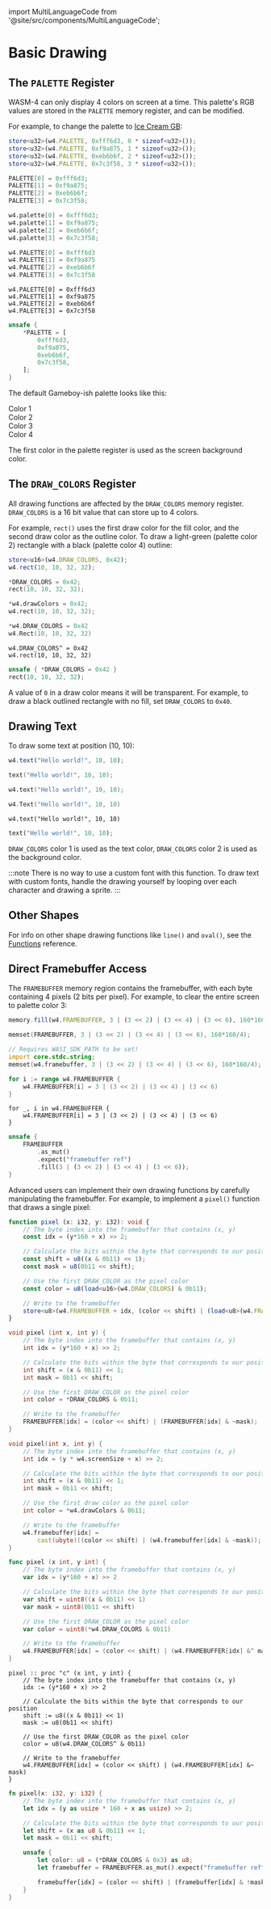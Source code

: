 import MultiLanguageCode from '@site/src/components/MultiLanguageCode';

# Basic Drawing

## The `PALETTE` Register

WASM-4 can only display 4 colors on screen at a time. This palette's RGB values are stored in the `PALETTE` memory register, and can be modified.

For example, to change the palette to [Ice Cream GB](https://lospec.com/palette-list/ice-cream-gb):

<MultiLanguageCode>

```typescript
store<u32>(w4.PALETTE, 0xfff6d3, 0 * sizeof<u32>());
store<u32>(w4.PALETTE, 0xf9a875, 1 * sizeof<u32>());
store<u32>(w4.PALETTE, 0xeb6b6f, 2 * sizeof<u32>());
store<u32>(w4.PALETTE, 0x7c3f58, 3 * sizeof<u32>());
```

```c
PALETTE[0] = 0xfff6d3;
PALETTE[1] = 0xf9a875;
PALETTE[2] = 0xeb6b6f;
PALETTE[3] = 0x7c3f58;
```

```d
w4.palette[0] = 0xfff6d3;
w4.palette[1] = 0xf9a875;
w4.palette[2] = 0xeb6b6f;
w4.palette[3] = 0x7c3f58;
```

```go
w4.PALETTE[0] = 0xfff6d3
w4.PALETTE[1] = 0xf9a875
w4.PALETTE[2] = 0xeb6b6f
w4.PALETTE[3] = 0x7c3f58
```

```odin
w4.PALETTE[0] = 0xfff6d3
w4.PALETTE[1] = 0xf9a875
w4.PALETTE[2] = 0xeb6b6f
w4.PALETTE[3] = 0x7c3f58
```

```rust
unsafe {
    *PALETTE = [
        0xfff6d3,
        0xf9a875,
        0xeb6b6f,
        0x7c3f58,
    ];
}
```

</MultiLanguageCode>

The default Gameboy-ish palette looks like this:

<div className="row row--no-gutters">
    <div className="col col--2" style={{padding: "1.5rem", background: "#e0f8cf", color: "#000"}}>Color 1</div>
    <div className="col col--2" style={{padding: "1.5rem", background: "#86c06c", color: "#000"}}>Color 2</div>
    <div className="col col--2" style={{padding: "1.5rem", background: "#306850", color: "#fff"}}>Color 3</div>
    <div className="col col--2" style={{padding: "1.5rem", background: "#071821", color: "#fff"}}>Color 4</div>
</div>

The first color in the palette register is used as the screen background color.

## The `DRAW_COLORS` Register

All drawing functions are affected by the `DRAW_COLORS` memory register. `DRAW_COLORS` is a 16 bit value that can store up to 4 colors.

For example, `rect()` uses the first draw color for the fill color, and the
second draw color as the outline color. To draw a light-green (palette color 2)
rectangle with a black (palette color 4) outline:

<MultiLanguageCode>

```typescript
store<u16>(w4.DRAW_COLORS, 0x42);
w4.rect(10, 10, 32, 32);
```

```c
*DRAW_COLORS = 0x42;
rect(10, 10, 32, 32);
```

```d
*w4.drawColors = 0x42;
w4.rect(10, 10, 32, 32);
```

```go
*w4.DRAW_COLORS = 0x42
w4.Rect(10, 10, 32, 32)
```

```odin
w4.DRAW_COLORS^ = 0x42
w4.rect(10, 10, 32, 32)
```

```rust
unsafe { *DRAW_COLORS = 0x42 }
rect(10, 10, 32, 32);
```

</MultiLanguageCode>

A value of `0` in a draw color means it will be transparent. For example, to
draw a black outlined rectangle with no fill, set `DRAW_COLORS` to `0x40`.

## Drawing Text

To draw some text at position (10, 10):

<MultiLanguageCode>

```typescript
w4.text("Hello world!", 10, 10);
```

```c
text("Hello world!", 10, 10);
```

```d
w4.text("Hello world!", 10, 10);
```

```go
w4.Text("Hello world!", 10, 10)
```

```odin
w4.text("Hello world!", 10, 10)
```

```rust
text("Hello world!", 10, 10);
```

</MultiLanguageCode>

`DRAW_COLORS` color 1 is used as the text color, `DRAW_COLORS` color 2 is used as the background color.

:::note
There is no way to use a custom font with this function. To draw text with
custom fonts, handle the drawing yourself by looping over each character and
drawing a sprite.
:::

## Other Shapes

For info on other shape drawing functions like `line()` and `oval()`, see the [Functions](/docs/reference/functions) reference.

## Direct Framebuffer Access

The `FRAMEBUFFER` memory region contains the framebuffer, with each byte containing 4 pixels (2 bits
per pixel). For example, to clear the entire screen to palette color 3:

<MultiLanguageCode>

```typescript
memory.fill(w4.FRAMEBUFFER, 3 | (3 << 2) | (3 << 4) | (3 << 6), 160*160/4);
```

```c
memset(FRAMEBUFFER, 3 | (3 << 2) | (3 << 4) | (3 << 6), 160*160/4);
```

```d
// Requires WASI_SDK_PATH to be set!
import core.stdc.string;
memset(w4.framebuffer, 3 | (3 << 2) | (3 << 4) | (3 << 6), 160*160/4);
```

```go
for i := range w4.FRAMEBUFFER {
    w4.FRAMEBUFFER[i] = 3 | (3 << 2) | (3 << 4) | (3 << 6)
}
```

```odin
for _, i in w4.FRAMEBUFFER {
    w4.FRAMEBUFFER[i] = 3 | (3 << 2) | (3 << 4) | (3 << 6)
}
```

```rust
unsafe {
    FRAMEBUFFER
        .as_mut()
        .expect("framebuffer ref")
        .fill(3 | (3 << 2) | (3 << 4) | (3 << 6));
}
```

</MultiLanguageCode>

Advanced users can implement their own drawing functions by carefully manipulating the framebuffer.
For example, to implement a `pixel()` function that draws a single pixel:

<MultiLanguageCode>

```typescript
function pixel (x: i32, y: i32): void {
    // The byte index into the framebuffer that contains (x, y)
    const idx = (y*160 + x) >> 2;

    // Calculate the bits within the byte that corresponds to our position
    const shift = u8((x & 0b11) << 1);
    const mask = u8(0b11 << shift);

    // Use the first DRAW_COLOR as the pixel color
    const color = u8(load<u16>(w4.DRAW_COLORS) & 0b11);

    // Write to the framebuffer
    store<u8>(w4.FRAMEBUFFER + idx, (color << shift) | (load<u8>(w4.FRAMEBUFFER + idx) & ~mask));
}
```

```c
void pixel (int x, int y) {
    // The byte index into the framebuffer that contains (x, y)
    int idx = (y*160 + x) >> 2;

    // Calculate the bits within the byte that corresponds to our position
    int shift = (x & 0b11) << 1;
    int mask = 0b11 << shift;

    // Use the first DRAW_COLOR as the pixel color
    int color = *DRAW_COLORS & 0b11;

    // Write to the framebuffer
    FRAMEBUFFER[idx] = (color << shift) | (FRAMEBUFFER[idx] & ~mask);
}
```

```d
void pixel(int x, int y) {
    // The byte index into the framebuffer that contains (x, y)
    int idx = (y * w4.screenSize + x) >> 2;

    // Calculate the bits within the byte that corresponds to our position
    int shift = (x & 0b11) << 1;
    int mask = 0b11 << shift;

    // Use the first draw color as the pixel color
    int color = *w4.drawColors & 0b11;

    // Write to the framebuffer
    w4.framebuffer[idx] =
        cast(ubyte)((color << shift) | (w4.framebuffer[idx] & ~mask));
}
```

```go
func pixel (x int, y int) {
    // The byte index into the framebuffer that contains (x, y)
    var idx = (y*160 + x) >> 2

    // Calculate the bits within the byte that corresponds to our position
    var shift = uint8((x & 0b11) << 1)
    var mask = uint8(0b11 << shift)

    // Use the first DRAW_COLOR as the pixel color
    var color = uint8(*w4.DRAW_COLORS & 0b11)

    // Write to the framebuffer
    w4.FRAMEBUFFER[idx] = (color << shift) | (w4.FRAMEBUFFER[idx] &^ mask)
}
```

```odin
pixel :: proc "c" (x int, y int) {
    // The byte index into the framebuffer that contains (x, y)
    idx := (y*160 + x) >> 2

    // Calculate the bits within the byte that corresponds to our position
    shift := u8((x & 0b11) << 1)
    mask := u8(0b11 << shift)

    // Use the first DRAW_COLOR as the pixel color
    color = u8(w4.DRAW_COLORS^ & 0b11)

    // Write to the framebuffer
    w4.FRAMEBUFFER[idx] = (color << shift) | (w4.FRAMEBUFFER[idx] &~ mask)
}
```

```rust
fn pixel(x: i32, y: i32) {
    // The byte index into the framebuffer that contains (x, y)
    let idx = (y as usize * 160 + x as usize) >> 2;

    // Calculate the bits within the byte that corresponds to our position
    let shift = (x as u8 & 0b11) << 1;
    let mask = 0b11 << shift;

    unsafe {
        let color: u8 = (*DRAW_COLORS & 0x3) as u8;
        let framebuffer = FRAMEBUFFER.as_mut().expect("framebuffer ref");

        framebuffer[idx] = (color << shift) | (framebuffer[idx] & !mask);
    }
}
```

</MultiLanguageCode>
